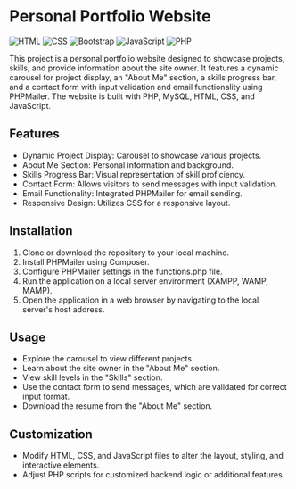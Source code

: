 
# Personal Portfolio Website
<div><img src="https://img.shields.io/badge/HTML-eb5a00?style=flat" alt="HTML" /> <img src="https://img.shields.io/badge/CSS-006aff?style=flat" alt="CSS" /> <img src="https://img.shields.io/badge/Bootstrap-b319ff?style=flat" alt="Bootstrap" /> <img src="https://img.shields.io/badge/JavaScript-ffdd00?style=flat" alt="JavaScript" /> <img src="https://img.shields.io/badge/PHP-8fceff?style=flat" alt="PHP" /></div>

This project is a personal portfolio website designed to showcase projects, skills, and provide information about the site owner. It features a dynamic carousel for project display, an "About Me" section, a skills progress bar, and a contact form with input validation and email functionality using PHPMailer. The website is built with PHP, MySQL, HTML, CSS, and JavaScript.


## Features

- Dynamic Project Display: Carousel to showcase various projects.
- About Me Section: Personal information and background.
- Skills Progress Bar: Visual representation of skill proficiency.
- Contact Form: Allows visitors to send messages with input validation.
- Email Functionality: Integrated PHPMailer for email sending.
- Responsive Design: Utilizes CSS for a responsive layout.


## Installation

1. Clone or download the repository to your local machine.
2. Install PHPMailer using Composer.
3. Configure PHPMailer settings in the functions.php file.
4. Run the application on a local server environment (XAMPP, WAMP, MAMP).
5. Open the application in a web browser by navigating to the local server's host address.
## Usage

- Explore the carousel to view different projects.
- Learn about the site owner in the "About Me" section.
- View skill levels in the "Skills" section.
- Use the contact form to send messages, which are validated for correct input format.
- Download the resume from the "About Me" section.



## Customization

- Modify HTML, CSS, and JavaScript files to alter the layout, styling, and interactive elements.
- Adjust PHP scripts for customized backend logic or additional features.
